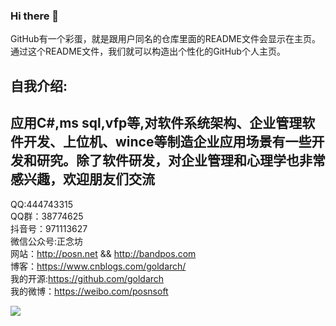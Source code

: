 ### Hi there 👋
GitHub有一个彩蛋，就是跟用户同名的仓库里面的README文件会显示在主页。通过这个README文件，我们就可以构造出个性化的GitHub个人主页。  

自我介绍:  
--
应用C#,ms sql,vfp等,对软件系统架构、企业管理软件开发、上位机、wince等制造企业应用场景有一些开发和研究。除了软件研发，对企业管理和心理学也非常感兴趣，欢迎朋友们交流  
--  

QQ:444743315  
QQ群：38774625  
抖音号：971113627  
微信公众号:正念坊  
网站：http://posn.net && http://bandpos.com  
博客：https://www.cnblogs.com/goldarch/  
我的开源:https://github.com/goldarch  
我的微博：https://weibo.com/posnsoft  
  
<!--
**goldarch/goldarch** is a ✨ _special_ ✨ repository because its `README.md` (this file) appears on your GitHub profile.

Here are some ideas to get you started:

- 🔭 I’m currently working on ...
- 🌱 I’m currently learning ...
- 👯 I’m looking to collaborate on ...
- 🤔 I’m looking for help with ...
- 💬 Ask me about ...
- 📫 How to reach me: ...
- 😄 Pronouns: ...
- ⚡ Fun fact: ...
-->
![](https://komarev.com/ghpvc/?username=goldarch)
